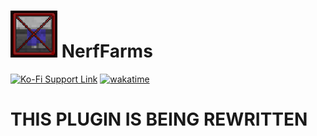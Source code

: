 # <img src="https://raw.githubusercontent.com/Simplexity-Development/.github/main/organization_resources/assets/logos/plugins/nerf-farms-logo.png" width="75" height="75"> NerfFarms

[![Ko-Fi Support Link](https://img.shields.io/badge/Ko--fi-donate-FF5E5B?logo=ko-fi)](https://ko-fi.com/illogicalrhythmic)
[![wakatime](https://wakatime.com/badge/user/bf4f6f62-0e88-4b6f-8363-aac43611fe08/project/bcf0c9a5-da39-4756-898e-74ac8876a921.svg?style=flat)](https://wakatime.com/badge/user/bf4f6f62-0e88-4b6f-8363-aac43611fe08/project/bcf0c9a5-da39-4756-898e-74ac8876a921)

# THIS PLUGIN IS BEING REWRITTEN
